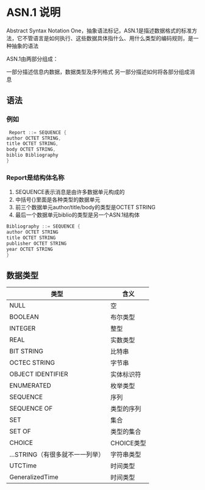 # ASN.1 说明

Abstract Syntax Notation One，抽象语法标记，ASN.1是描述数据格式的标准方法，它不管语言是如何执行、这些数据具体指什么、用什么类型的编码规则，是一种抽象的语法

ASN.1由两部分组成：

一部分描述信息内数据，数据类型及序列格式
另一部分描述如何将各部分组成消息

## 语法

### 例如

```C++
 Report ::= SEQUENCE {
author OCTET STRING,
title OCTET STRING,
body OCTET STRING,
biblio Bibliography
} 
```

### Report是结构体名称

1. SEQUENCE表示消息是由许多数据单元构成的
2. 中括号{}里面是各种类型的数据单元
3. 前三个数据单元author/title/body的类型是OCTET STRING
4. 最后一个数据单元biblio的类型是另一个ASN.1结构体

``` C++
Bibliography ::= SEQUENCE {
author OCTET STRING
title OCTET STRING
publisher OCTET STRING
year OCTET STRING
}  
```

## 数据类型

| 类型                          | 含义       |
| ----------------------------- | ---------- |
| NULL                          | 空         |
| BOOLEAN                       | 布尔类型   |
| INTEGER                       | 整型       |
| REAL                          | 实数类型   |
| BIT STRING                    | 比特串     |
| OCTEC STRING                  | 字节串     |
| OBJECT IDENTIFIER             | 实体标识符 |
| ENUMERATED                    | 枚举类型   |
| SEQUENCE                      | 序列       |
| SEQUENCE OF                   | 类型的序列 |
| SET                           | 集合       |
| SET OF                        | 类型的集合 |
| CHOICE                        | CHOICE类型 |
| …STRING（有很多就不一一列举） | 字符串类型 |
| UTCTime                       | 时间类型   |
| GeneralizedTime               | 时间类型   |


